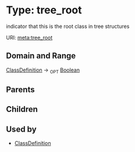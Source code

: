 
# Type: tree_root


indicator that this is the root class in tree structures

URI: [meta:tree_root](https://w3id.org/biolink/biolinkml/meta/tree_root)


## Domain and Range

[ClassDefinition](ClassDefinition.md) ->  <sub>OPT</sub> [Boolean](types/Boolean.md)

## Parents


## Children


## Used by

 * [ClassDefinition](ClassDefinition.md)
